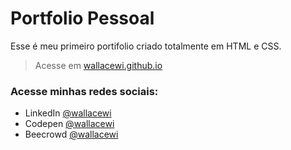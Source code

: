 # Portfolio Pessoal
Esse é meu primeiro portifolio criado totalmente em HTML e CSS.
> Acesse em [wallacewi.github.io](https://wallacewi.github.io)

### Acesse minhas redes sociais:
* LinkedIn [@wallacewi](https://www.linkedin.com/in/wallacewi/)
* Codepen [@wallacewi](https://codepen.io/wallacewi)
* Beecrowd [@wallacewi](https://www.beecrowd.com.br/judge/pt/profile/604174)
